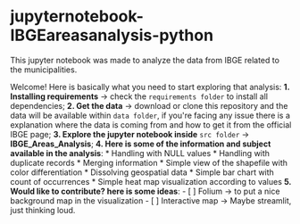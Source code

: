 # jupyternotebook-IBGEareasanalysis-python
This jupyter notebook was made to analyze the data from IBGE related to the municipalities.

Welcome! Here is basically what you need to start exploring that analysis:
**1. Installing requirements** -> check the ``requirements folder`` to install all dependencies;
**2. Get the data** -> download or clone this repository and the data will be available within ``data folder``, if you're facing any issue there is a explanation where the data is coming from and how to get it from the official IBGE page;
**3. Explore the jupyter notebook inside** ``src folder`` -> **IBGE_Areas_Analysis**;
**4. Here is some of the information and subject available in the analysis**:
    * Handling with NULL values
    * Handling with duplicate records
    * Merging information
    * Simple view of the shapefile with color differentiation
    * Dissolving geospatial data
    * Simple bar chart with count of occurrences
    * Simple heat map visualization according to values
**5. Would like to contribute? here is some ideas**:
    - [ ] Folium -> to put a nice background map in the visualization
    - [ ] Interactive map -> Maybe streamlit, just thinking loud.